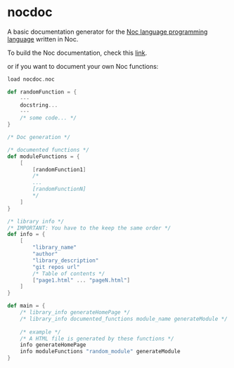 # nocdoc

A basic documentation generator for the [Noc language programming language](https://github.com/mortim/noc) written in Noc.

To build the Noc documentation, check this [link](https://github.com/mortim/noc/wiki/Installation#building-the-noc-documentation-only-the-v0100).

or if you want to document your own Noc functions:

```scala
load nocdoc.noc

def randomFunction = {
    ---
    docstring...
    ---
    /* some code... */
}

/* Doc generation */

/* documented functions */
def moduleFunctions = {
    [
        [randomFunction1]
        /*
        ...
        [randomFunctionN]
        */
    ]
}

/* library info */
/* IMPORTANT: You have to the keep the same order */
def info = {
    [
        "library_name"
        "author"
        "library_description"
        "git repos url"
        /* Table of contents */
        ["page1.html" ... "pageN.html"]
    ]
}

def main = {
    /* library_info generateHomePage */
    /* library_info documented_functions module_name generateModule */
    
    /* example */
    /* A HTML file is generated by these functions */
    info generateHomePage
    info moduleFunctions "random_module" generateModule
}
```
